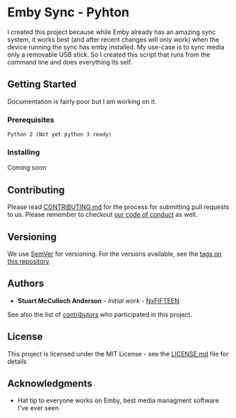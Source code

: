 # Emby Sync - Pyhton

I created this project because while Emby already has an amazing sync system, it works best (and after recent changes will only work) when the device running the sync has emby installed. My use-case is to sync media only a removable USB stick.
So I created this script that runs from the command line and does everything its self.

## Getting Started

Documentation is fairly poor but I am working on it.

### Prerequisites

```
Python 2 (Not yet python 3 ready)
```

### Installing

Coming soon

## Contributing

Please read [CONTRIBUTING.md](CONTRIBUTING.md) for the process for submitting pull requests to us. Please remember to checkout [our code of conduct](CODE_OF_CONDUCT.md) as well.

## Versioning

We use [SemVer](http://semver.org/) for versioning. For the versions available, see the [tags on this repository](https://nxfifteen.me.uk/gitlab/emby/sync/tags). 

## Authors

* **Stuart McCulloch Anderson** - *Initial work* - [NxFIFTEEN](https://nxfifteen.me.uk)

See also the list of [contributors](https://nxfifteen.me.uk/gitlab/emby/sync/graphs/master) who participated in this project.

## License

This project is licensed under the MIT License - see the [LICENSE.md](LICENSE.md) file for details

## Acknowledgments

* Hat tip to everyone works on Emby, best media managment software I've ever seen


